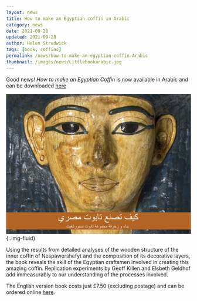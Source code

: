 ```yaml
---
layout: news
title: How to make an Egyptian coffin in Arabic
category: news
date: 2021-09-28
updated: 2021-09-28
author: Helen Strudwick
tags: [book, coffins]
permalink: /news/how-to-make-an-egyptian-coffin-Arabic
thumbnail: /images/news/Littlebookarabic.jpg
---
```


Good news! _How to make an Egyptian Coffin_ is now available in Arabic and can be downloaded [here](/assets/pdfs/LittlebookArabic.pdf)

![](/images/news/Littlebookarabic.jpg){:.img-fluid}

Using the results from detailed analyses of the wooden structure of the inner coffin of Nespawershefyt and the composition of its decorative layers, the book reveals the skill of the Egyptian craftsmen involved in creating this amazing coffin. Replication experiments by Geoff Killen and Elsbeth Geldhof add immeasurably to our understanding of the processes involved.

The English version book costs just £7.50 (excluding postage) and can be ordered online [here](https://www.fitzwilliammuseumshop.co.uk/product/how-to-make-an-egyptian-coffin/).
